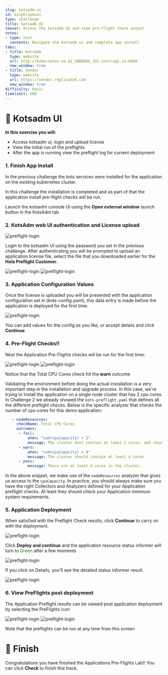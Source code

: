 ```yaml
---
slug: kotsadm-ui
id: bisphrzpeuon
type: challenge
title: kotsadm UI
teaser: Access the kotsadm UI and view pre-flight check output
notes:
- type: text
  contents: Navigate the kotsadm ui and complete app install
tabs:
- title: KotsAdm
  type: website
  url: http://kubernetes-vm.${_SANDBOX_ID}.instruqt.io:8800
  new_window: true
- title: Vendor
  type: website
  url: https://vendor.replicated.com
  new_window: true
difficulty: basic
timelimit: 600
---
```


👋 Kotsadm UI
=============

**In this exercise you will:**

 * Access kotsadm ui, login and upload license
 * View the initial run of the preflights
 * After the app is running view the preflight log for current deployment


### 1. Finish App Install

In the previous challenge the kots services were installed for the application on the existing kubernetes cluster.

In this challenge the installation is completed and as part of that the application install pre-flight checks will be run.

Launch the kotsadm console UI using the **Open external window** launch button in the KotsAdm tab


### 2. KotsAdm web UI authentication and License upload

![preflight-login](../assets/preflight-login.png)

Login to the kotsadm UI using the password you set in the previous challenge.
After authenticating you will be prompted to upload an application license file, select the file that you downloaded earlier for the **Hola Preflight Customer**.

![preflight-login](../assets/preflight-license-upload1.png)
![preflight-login](../assets/preflight-license-upload2.png)


### 3. Application Configuration Values

Once the license is uploaded you will be presented with the application configuration set in (kots-config.yaml), this data entry is made before the application is deployed for the first time.

![preflight-login](../assets/preflight-config.png)

You can add values for the config as you like, or accept details and click **Continue**


### 4. Pre-Flight Checks!!

Next the Application Pre-Flights checks will be run for the first time:

![preflight-login](../assets/preflight-preflight-checks1.png)
![preflight-login](../assets/preflight-preflight-results1.png)

Notice that the Total CPU Cores check hit the **warn** outcome

Validating the environment before doing the actual installation is a very important step in the installation and upgrade process. In this case, we're trying to install the application on a single node cluster that has 2 cpu cores. In Challenge 2 we already showed the `kots-preflight.yaml` that defines all the different preflight checks. Below is the specific analyzer that checks the number of cpu cores for this demo application:


```yaml
   - nodeResources:
     checkName: Total CPU Cores
     outcomes:
      - fail:
          when: "sum(cpuCapacity) < 2"
          message: The cluster must contain at least 2 cores, and should contain at least 4 cores.
      - warn:
          when: "sum(cpuCapacity) < 4"
          message: The cluster should contain at least 4 cores.
      - pass:
          message: There are at least 4 cores in the cluster.
```

In the above snippet, we make use of the `nodeResources` analyzer that gives us access to the `cpuCapacity`. In practice, you should always make sure you have the right Collectors and Analyzers defined for your Application preflight checks. At least they should check your Application minimum system requirements.

### 5. Application Deployment

When satisfied with the Preflight Check results, click **Continue** to carry on with the deployment.

![preflight-login](../assets/preflight-deploy.png)

Click **Deploy and continue** and the application resource status informer will turn to <font color="Green">Green</font> after a few moments

![preflight-login](../assets/preflight-app-deployed.png)

If you click on Details, you'll see the detailed status informer result.

![preflight-login](../assets/preflight-app-running.png)


### 6. View PreFlights post deployment

The Application Preflight results can be viewed post application deployment by selecting the PreFlights icon

![preflight-login](../assets/preflight-preflight-icon.png)
![preflight-login](../assets/preflight-preflight-checks2.png)

Note that the preflights can be run at any time from this screen


🏁 Finish
=========

Congratulations you have finished the Applications Pre-Flights Lab!!  You can click **Check** to finish this track.

